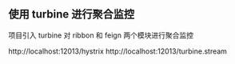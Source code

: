 ## 使用 turbine 进行聚合监控

项目引入 turbine 对 ribbon 和 feign 两个模块进行聚合监控

http://localhost:12013/hystrix
http://localhost:12013/turbine.stream
